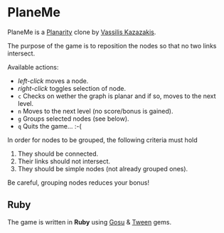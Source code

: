 PlaneMe
=======

PlaneMe is a [Planarity](http://planarity.net) clone by [Vassilis Kazazakis](mailto:bkazaz@gmail.com).

The purpose of the game is to reposition the nodes so that
no two links intersect. 

Available actions:
* *left-click* moves a node.
* *right-click* toggles selection of node.
* `c` Checks on wether the graph is planar and if so, moves to the next level.
* `n` Moves to the next level (no score/bonus is gained).
* `g` Groups selected nodes (see below).
* `q` Quits the game... :-(

In order for nodes to be grouped, the following criteria must hold

  1. They should be connected.
  2. Their links should not intersect.
  3. They should be simple nodes (not already grouped ones).

Be careful, grouping nodes reduces your bonus!


Ruby
----

The game is written in **Ruby** using [Gosu](https://github.com/jlnr/gosu) 
& [Tween](https://rubygems.org/gems/tween) gems.
